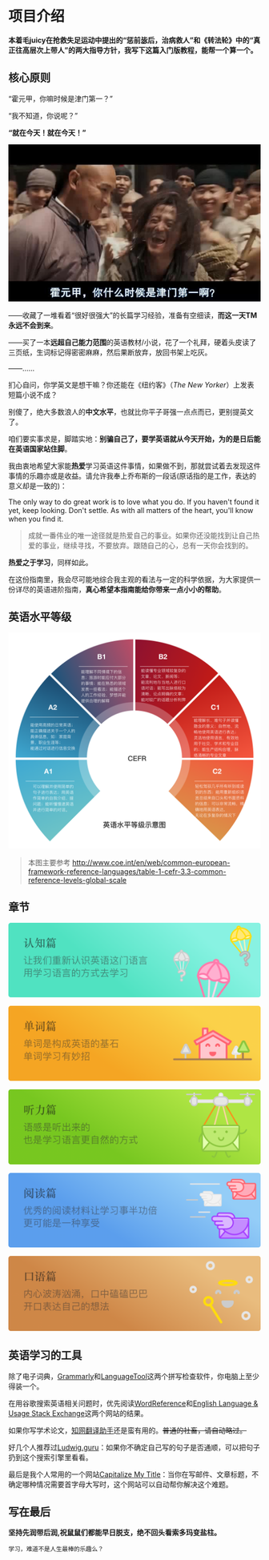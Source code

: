 # 项目介绍

**本着毛juicy在抢救失足运动中提出的“惩前毖后，治病救人”和《转法轮》中的“真正往高层次上带人”的两大指导方针，我写下这篇入门版教程，能帮一个算一个。**



## 核心原则

“霍元甲，你嘛时候是津门第一？”

“我不知道，你说呢？”

**“就在今天！就在今天！”**

![hyj.jpg](assets/hyj.jpg)



——收藏了一堆看着“很好很强大”的长篇学习经验，准备有空细读，**而这一天TM永远不会到来**。

——买了一本**远超自己能力范围**的英语教材/小说，花了一个礼拜，硬着头皮读了三页纸，生词标记得密密麻麻，然后果断放弃，放回书架上吃灰。

——……

扪心自问，你学英文是想干嘛？你还能在《纽约客》（*The New Yorker*）上发表短篇小说不成？

别傻了，绝大多数浪人的**中文水平**，也就比你平子哥强一点点而已，更别提英文了。

咱们要实事求是，脚踏实地：**别骗自己了，要学英语就从今天开始，为的是日后能在英语国家站住脚**。

我由衷地希望大家能**热爱**学习英语这件事情，如果做不到，那就尝试着去发现这件事情的乐趣亦或是收益。请允许我奉上乔布斯的一段话(原话指的是工作，表达的意义却是一致的)：

The only way to do great work is to love what you do. If you haven't found it yet, keep looking. Don't settle. As with all matters of the heart, you'll know when you find it.
>成就一番伟业的唯一途径就是热爱自己的事业。如果你还没能找到让自己热爱的事业，继续寻找，不要放弃。跟随自己的心，总有一天你会找到的。

**热爱之于学习**，同样如此。

在这份指南里，我会尽可能地综合我主观的看法与一定的科学依据，为大家提供一份详尽的英语进阶指南，**真心希望本指南能给你带来一点小小的帮助**。

## 英语水平等级

![CERF@2x.png](assets/CEFR@2x.png)

> 本图主要参考 http://www.coe.int/en/web/common-european-framework-reference-languages/table-1-cefr-3.3-common-reference-levels-global-scale

## 章节

[![understanding@2x.png](assets/understanding@2x.png)](part-1/1-understanding.md)

[![vocabulary@2x.png](assets/vocabulary@2x.png)](part-1/2-vocabulary.md)

[![listening@2x.png](assets/listening@2x.png)](part-1/3-listening.md)

[![reading@2x.png](assets/reading@2x.png)](part-1/4-reading.md)

[![speaking@2x.png](assets/speaking@2x.png)](part-1/5-speaking.md)



## 英语学习的工具

除了电子词典，[Grammarly](https://www.grammarly.com/)和[LanguageTool](https://languagetool.org/)这两个拼写检查软件，你电脑上至少得装一个。

在用谷歌搜索英语相关问题时，优先阅读[WordReference](https://forum.wordreference.com/)和[English Language & Usage Stack Exchange](https://english.stackexchange.com/)这两个网站的结果。

如果你写学术论文，[知网翻译助手](https://dict.cnki.net/index)还是蛮有用的。~~普通的社畜，请自动略过。~~

好几个人推荐过[Ludwig.guru](https://ludwig.guru/)：如果你不确定自己写的句子是否通顺，可以把句子扔到这个搜索引擎里看看。

最后是我个人常用的一个网站[Capitalize My Title](https://capitalizemytitle.com/)：当你在写邮件、文章标题，不确定哪种情况需要首字母大写时，这个网站可以自动帮你解决这个难题。




## 写在最后

**坚持先润带后润,祝鼠鼠们都能早日脱支，绝不回头看索多玛变盐柱。**

    学习，难道不是人生最棒的乐趣么？
